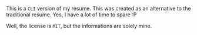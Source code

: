 This is a `CLI` version of my resume. This was created as an alternative to the traditional resume. Yes, I have a lot of time to spare :P 

Well, the license is `MIT`, but the informations are solely mine.